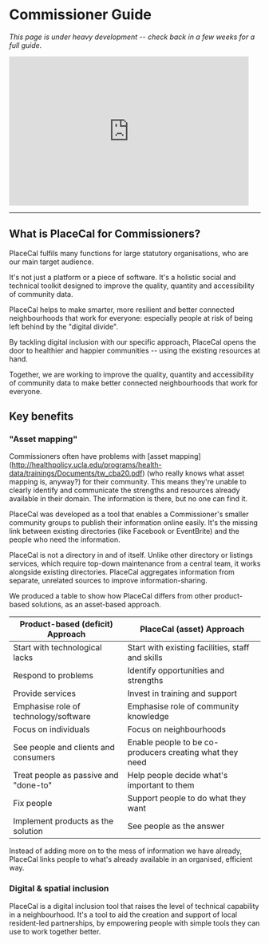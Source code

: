 # Commissioner Guide

_This page is under heavy development -- check back in a few weeks for a full guide._

<iframe src="https://docs.google.com/presentation/d/e/2PACX-1vSkP_utmU9Mf1kl2OCPtZo_tljybcTznhiifQylwqHJoPuyj4ALg-7N5KCEJp4Tr7V1dx9YZewjGNFE/embed?start=false&loop=false&delayms=5000" frameborder="0" width="480" height="299" allowfullscreen="true" mozallowfullscreen="true" webkitallowfullscreen="true"></iframe>

---
## What is PlaceCal for Commissioners?

PlaceCal fulfils many functions for large statutory organisations, who are our main target audience.

It's not just a platform or a piece of software. It's a holistic social and technical toolkit designed to improve the quality, quantity and accessibility of community data.

PlaceCal helps to make smarter, more resilient and better connected neighbourhoods that work for everyone: especially people at risk of being left behind by the "digital divide".

By tackling digital inclusion with our specific approach, PlaceCal opens the door to healthier and happier communities -- using the existing resources at hand.

Together, we are working to improve the quality, quantity and accessibility of community data to make better connected neighbourhoods that work for everyone.



## Key benefits

### "Asset mapping"

Commissioners often have problems with [asset mapping] (http://healthpolicy.ucla.edu/programs/health-data/trainings/Documents/tw_cba20.pdf) (who really knows what asset mapping is, anyway?) for their community. This means they're unable to clearly identify and communicate the strengths and resources already available in their domain. The information is there, but no one can find it.

PlaceCal was developed as a tool that enables a Commissioner's smaller community groups to publish their information online easily. It's the missing link between existing directories (like Facebook or EventBrite) and the people who need the information.

PlaceCal is not a directory in and of itself. Unlike other directory or listings services, which require top-down maintenance from a central team, it works alongside existing directories. PlaceCal aggregates information from separate, unrelated sources to improve information-sharing.

We produced a table to show how PlaceCal differs from other product-based solutions, as an asset-based approach.

| Product-based (deficit) Approach      | PlaceCal (asset) Approach                                |
|---------------------------------------|----------------------------------------------------------|
| Start with technological lacks        | Start with existing facilities, staff and skills         |
| Respond to problems                   | Identify opportunities and strengths                     |
| Provide services                      | Invest in training and support                           |
| Emphasise role of technology/software | Emphasise role of community knowledge                    |
| Focus on individuals                  | Focus on neighbourhoods                                  |
| See people and clients and consumers  | Enable people to be co-producers creating what they need |
| Treat people as passive and "done-to" | Help people decide what's important to them              |
| Fix people                            | Support people to do what they want                      |
| Implement products as the solution    | See people as the answer                                 |

Instead of adding more on to the mess of information we have already, PlaceCal links people to what's already available in an organised, efficient way. 

### Digital & spatial inclusion

PlaceCal is a digital inclusion tool that raises the level of technical capability in a neighbourhood. It's a tool to aid the creation and support of local resident-led partnerships, by empowering people with simple tools they can use to work together better.
